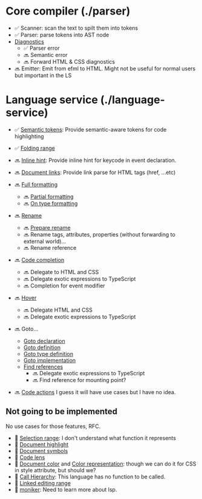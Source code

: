 # Core compiler (./parser)

-   ✅ Scanner: scan the text to spilt them into tokens
-   ✅ Parser: parse tokens into AST node
-   [Diagnostics](https://microsoft.github.io/language-server-protocol/specifications/specification-current/#diagnostic)
    -   ✅ Parser error
    -   🔜 Semantic error
    -   🔜 Forward HTML & CSS diagnostics
-   🔜 Emitter: Emit from efml to HTML. Might not be useful for normal users but important in the LS

# Language service (./language-service)

-   ✅ [Semantic tokens](https://microsoft.github.io/language-server-protocol/specifications/specification-current/#textDocument_semanticTokens): Provide semantic-aware tokens for code highlighting
-   ✅ [Folding range](https://microsoft.github.io/language-server-protocol/specifications/specification-current/#textDocument_foldingRange)
-   🔜 [Inline hint](https://github.com/microsoft/language-server-protocol/issues/956): Provide inline hint for keycode in event declaration.
-   🔜 [Document links](https://microsoft.github.io/language-server-protocol/specifications/specification-current/#textDocument_documentLink): Provide link parse for HTML tags (href, ...etc)
-   🔜 [Full formatting](https://microsoft.github.io/language-server-protocol/specifications/specification-current/#textDocument_formatting)
    -   🔜 [Partial formatting](https://microsoft.github.io/language-server-protocol/specifications/specification-current/#textDocument_rangeFormatting)
    -   🔜 [On type formatting](https://microsoft.github.io/language-server-protocol/specifications/specification-current/#textDocument_onTypeFormatting)
-   🔜 [Rename](https://microsoft.github.io/language-server-protocol/specifications/specification-current/#textDocument_rename)
    -   🔜 [Prepare rename](https://microsoft.github.io/language-server-protocol/specifications/specification-current/#textDocument_prepareRename)
    -   🔜 Rename tags, attributes, properties (without forwarding to external world)...
    -   🔜 Rename reference
-   🔜 [Code completion](https://microsoft.github.io/language-server-protocol/specifications/specification-current/#textDocument_completion)
    -   🔜 Delegate to HTML and CSS
    -   🔜 Delegate exotic expressions to TypeScript
    -   🔜 Completion for event modifier
-   🔜 [Hover](https://microsoft.github.io/language-server-protocol/specifications/specification-current/#textDocument_hover)
    -   🔜 Delegate HTML and CSS
    -   🔜 Delegate exotic expressions to TypeScript
-   🔜 Goto...

    -   [Goto declaration](https://microsoft.github.io/language-server-protocol/specifications/specification-current/#textDocument_declaration)
    -   [Goto definition](https://microsoft.github.io/language-server-protocol/specifications/specification-current/#textDocument_definition)
    -   [Goto type definition](https://microsoft.github.io/language-server-protocol/specifications/specification-current/#textDocument_typeDefinition)
    -   [Goto implementation](https://microsoft.github.io/language-server-protocol/specifications/specification-current/#textDocument_implementation)
    -   [Find references](https://microsoft.github.io/language-server-protocol/specifications/specification-current/#textDocument_references)
        -   🔜 Delegate exotic expressions to TypeScript
        -   🔜 Find reference for mounting point?

-   🔜 [Code actions](https://microsoft.github.io/language-server-protocol/specifications/specification-current/#textDocument_codeAction)
    I guess it will have use cases but I have no idea.

## Not going to be implemented

No use cases for those features, RFC.

-   🚫 [Selection range](https://microsoft.github.io/language-server-protocol/specifications/specification-current/#textDocument_selectionRange): I don't understand what function it represents
-   🚫 [Document highlight](https://microsoft.github.io/language-server-protocol/specifications/specification-current/#textDocument_documentHighlight)
-   🚫 [Document symbols](https://microsoft.github.io/language-server-protocol/specifications/specification-current/#textDocument_documentSymbol)
-   🚫 [Code lens](https://microsoft.github.io/language-server-protocol/specifications/specification-current/#textDocument_codeLens)
-   🚫 [Document color](https://microsoft.github.io/language-server-protocol/specifications/specification-current/#textDocument_documentColor) and [Color representation](https://microsoft.github.io/language-server-protocol/specifications/specification-current/#textDocument_colorPresentation): though we can do it for CSS in style attribute, but should we?
-   🚫 [Call Hierarchy](https://microsoft.github.io/language-server-protocol/specifications/specification-current/#textDocument_prepareCallHierarchy): This language has no function to be called.
-   🚫 [Linked editing range](https://microsoft.github.io/language-server-protocol/specifications/specification-current/#textDocument_linkedEditingRange)
-   🚫 [moniker](https://microsoft.github.io/language-server-protocol/specifications/specification-current/#textDocument_moniker): Need to learn more about lsp.

